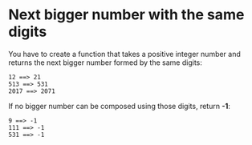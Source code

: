 # Next bigger number with the same digits
You have to create a function that takes a positive integer number and returns the next bigger number formed by the same digits:
```
12 ==> 21
513 ==> 531
2017 ==> 2071
```
If no bigger number can be composed using those digits, return **-1**:
```
9 ==> -1
111 ==> -1
531 ==> -1
```